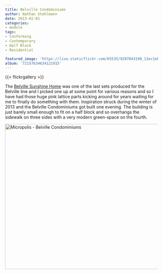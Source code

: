 ```yaml
---
title: Belville Condominiums
author: Nathan Stohlmann
date: 2013-02-01
categories:
- module
tags:
- Conforming
- Contemporary
- Half Block
- Residential

featured_image: 'https://live.staticflickr.com/65535/9287043190_13ec1eb463_z.jpg'
album: '72157634634121915'
---
```


{{< flickrgallery >}}

The [Belville Sunshine Home](http://brickset.com/detail/?Set=7586-1) was one of the last sets produced for the Belville line and I picked one up at some point for various reasons and so I have had those huge pink lattice parts kicking around for years waiting for me to finally do something with them. Inspiration struck during the winter of 2013 and the Belville Condominiums got built one evening. The building is just barely small enough to fit on a half block and so overhangs the sidewalk on three sides with a very modern green-space on the fourth.

<a data-flickr-embed="true" href="https://www.flickr.com/photos/cavort/albums/72157634634121915" title="Micropolis - Belville Condominiums"><img src="https://live.staticflickr.com/65535/9287043190_13ec1eb463_z.jpg" width="640" height="480" alt="Micropolis - Belville Condominiums"></a><script async src="//embedr.flickr.com/assets/client-code.js" charset="utf-8"></script>